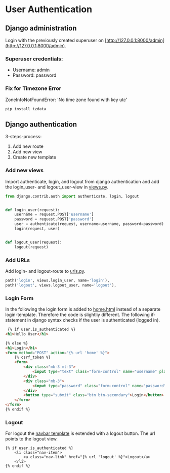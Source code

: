 # User Authentication

## Django administration

Login with the previously created superuser on [http://127.0.0.1:8000/admin](http://127.0.0.1:8000/admin).

### Superuser credentials:

- Username: admin
- Password: password

### Fix for Timezone Error

ZoneInfoNotFoundError: 'No time zone found with key utc'

```console
pip install tzdata
```

## Django authentication

3-steps-process:

1. Add new route
2. Add new view
3. Create new template

### Add new views

Import authenticate, login, and logout from django authentication and add the login_user- and logout_user-view
in [views.py](../dcrm/website/views.py).

```python
from django.contrib.auth import authenticate, login, logout


def login_user(request):
    username = request.POST['username']
    password = request.POST['password']
    user = authenticate(request, username=username, password=password)
    login(request, user)


def logout_user(request):
    logout(request)
```

### Add URLs

Add login- and logout-route to [urls.py](../dcrm/website/urls.py).

```python
path('login', views.login_user, name='login'),
path('logout', views.logout_user, name='logout'),
```

### Login Form

In the following the login form is added to [home.html](../dcrm/website/templates/home.html) instead of a separate
login-template. Therefore the code is
slightliy different.
The following if-statement in django syntax checks if the user is authenticated (logged in).

```html
 {% if user.is_authenticated %}
<h1>Hello User</h1>

{% else %}
<h1>Login</h1>
<form method="POST" action="{% url 'home' %}">
    {% csrf_token %}
    <form>
        <div class="mb-3 mt-3">
            <input type="text" class="form-control" name="username" placeholder="Username" required>
        </div>
        <div class="mb-3">
            <input type="password" class="form-control" name="password" placeholder="Password" required>
        </div>
        <button type="submit" class="btn btn-secondary">Login</button>
    </form>
</form>
{% endif %}
```

### Logout

For logout the [navbar template](../dcrm/website/templates/navbar.html) is extended with a logout button. The url points
to the logout view.

```
{% if user.is_authenticated %}
    <li class="nav-item">
        <a class="nav-link" href="{% url 'logout' %}">Logout</a>
    </li>
{% endif %}
```

